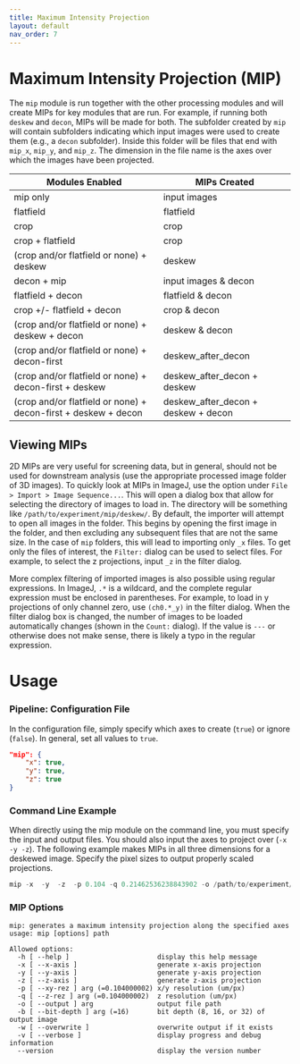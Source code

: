 ```yaml
---
title: Maximum Intensity Projection
layout: default
nav_order: 7
---
```


# Maximum Intensity Projection (MIP)

The `mip` module is run together with the other processing modules and will create MIPs for key modules that are run. For example, if running both `deskew` and `decon`, MIPs will be made for both. The subfolder created by `mip` will contain subfolders indicating which input images were used to create them (e.g., a `decon` subfolder). Inside this folder will be files that end with `mip_x`, `mip_y`, and `mip_z`. The dimension in the file name is the axes over which the images have been projected.


| Modules Enabled | MIPs Created |
| ----- | ----- |
| mip only | input images |
| flatfield| flatfield |
| crop | crop |
| crop + flatfield | crop |
| (crop and/or flatfield or none) + deskew | deskew |
| decon + mip | input images & decon |
| flatfield + decon | flatfield & decon |
| crop +/- flatfield + decon | crop & decon |
| (crop and/or flatfield or none) + deskew + decon | deskew & decon |
| (crop and/or flatfield or none) + decon-first | deskew_after_decon |
| (crop and/or flatfield or none) + decon-first + deskew | deskew_after_decon + deskew |
| (crop and/or flatfield or none) + decon-first + deskew + decon | deskew_after_decon + deskew + decon |


## Viewing MIPs

2D MIPs are very useful for screening data, but in general, should not be used for downstream analysis (use the appropriate processed image folder of 3D images). To quickly look at MIPs in ImageJ, use the option under `File > Import > Image Sequence...`. This will open a dialog box that allow for selecting the directory of images to load in. The directory will be something like `/path/to/experiment/mip/deskew/`. By default, the importer will attempt to open all images in the folder. This begins by opening the first image in the folder, and then excluding any subsequent files that are not the same size. In the case of `mip` folders, this will lead to importing only `_x` files. To get only the files of interest, the `Filter:` dialog can be used to select files. For example, to select the z projections, input `_z` in the filter dialog.

More complex filtering of imported images is also possible using regular expressions. In ImageJ, `.*` is a wildcard, and the complete regular expression must be enclosed in parentheses. For example, to load in y projections of only channel zero, use `(ch0.*_y)` in the filter dialog. When the filter dialog box is changed, the number of images to be loaded automatically changes (shown in the `Count:` dialog). If the value is `---` or otherwise does not make sense, there is likely a typo in the regular expression.


# Usage

### Pipeline: Configuration File
In the configuration file, simply specify which axes to create (`true`) or ignore (`false`). In general, set all values to `true`.

```json
"mip": {
    "x": true,
    "y": true,
    "z": true
}
```

### Command Line Example
When directly using the mip module on the command line, you must specify the input and output files. You should also input the axes to project over (`-x -y -z`). The following example makes MIPs in all three dimensions for a deskewed image. Specify the pixel sizes to output properly scaled projections.
```c
mip -x  -y  -z  -p 0.104 -q 0.21462536238843902 -o /path/to/experiment/mip/deskew/scan_Cam1_ch0_tile0_t0000_deskew_mip.tif /path/to/experiment/deskew/scan_Cam1_ch0_tile0_t0000_deskew.tif
```

### MIP Options

```text
mip: generates a maximum intensity projection along the specified axes
usage: mip [options] path

Allowed options:
  -h [ --help ]                      display this help message
  -x [ --x-axis ]                    generate x-axis projection
  -y [ --y-axis ]                    generate y-axis projection
  -z [ --z-axis ]                    generate z-axis projection
  -p [ --xy-rez ] arg (=0.104000002) x/y resolution (um/px)
  -q [ --z-rez ] arg (=0.104000002)  z resolution (um/px)
  -o [ --output ] arg                output file path
  -b [ --bit-depth ] arg (=16)       bit depth (8, 16, or 32) of output image
  -w [ --overwrite ]                 overwrite output if it exists
  -v [ --verbose ]                   display progress and debug information
  --version                          display the version number
```


